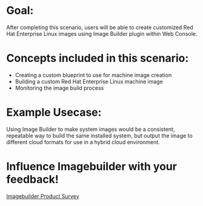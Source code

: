 # Goal:
After completing this scenario, users will be able to create customized Red Hat Enterprise Linux images using Image Builder plugin within Web Console.

# Concepts included in this scenario:
* Creating a custom blueprint to use for machine image creation
* Building a custom Red Hat Enterprise Linux machine image
* Monitoring the image build process

# Example Usecase:
Using Image Builder to make system images would be a consistent, repeatable
way to build the same installed system, but output the image to different
cloud formats for use in a hybrid cloud environment.

# Influence Imagebuilder with your feedback!
[Imagebuilder Product Survey](https://https://redhatdg.co1.qualtrics.com/jfe/form/SV_aWQfWV5jrPSufCB?link=katacoda)

